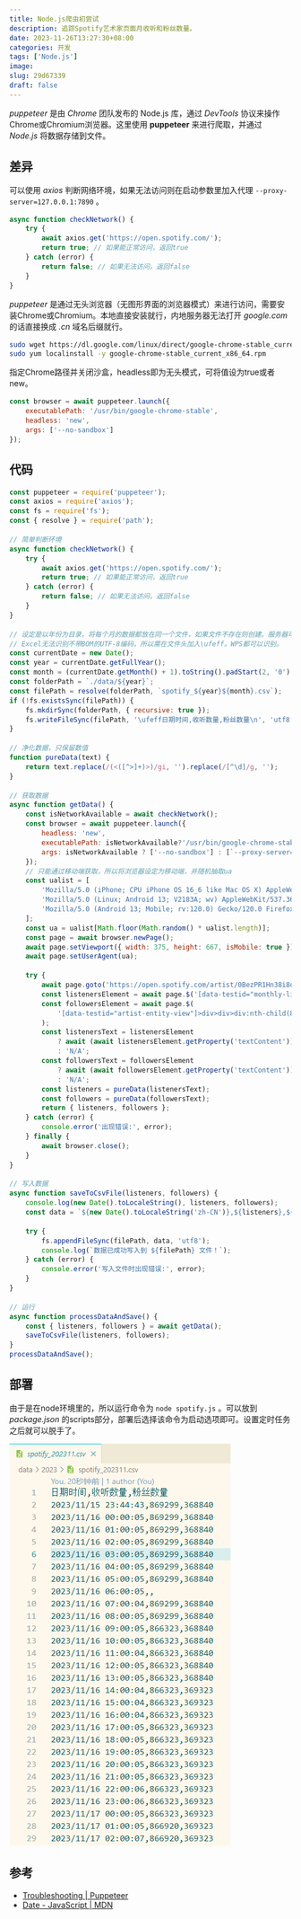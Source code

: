 ```yaml
---
title: Node.js爬虫初尝试
description: 追踪Spotify艺术家页面月收听和粉丝数量。
date: 2023-11-26T13:27:30+08:00
categories: 开发
tags: ['Node.js']
image: 
slug: 29d67339
draft: false
---
```


*puppeteer* 是由 *Chrome* 团队发布的 Node.js 库，通过 *DevTools* 协议来操作Chrome或Chromium浏览器。这里使用 **puppeteer** 来进行爬取，并通过 *Node.js* 将数据存储到文件。 

## 差异

可以使用 *axios* 判断网络环境，如果无法访问则在启动参数里加入代理 `--proxy-server=127.0.0.1:7890` 。

```js
async function checkNetwork() {
    try {
        await axios.get('https://open.spotify.com/');
        return true; // 如果能正常访问，返回true
    } catch (error) {
        return false; // 如果无法访问，返回false
    }
}
```

*puppeteer* 是通过无头浏览器（无图形界面的浏览器模式）来进行访问，需要安装Chrome或Chromium。本地直接安装就行，内地服务器无法打开 *google.com* 的话直接换成 *.cn* 域名后缀就行。

```bash
sudo wget https://dl.google.com/linux/direct/google-chrome-stable_current_x86_64.rpm
sudo yum localinstall -y google-chrome-stable_current_x86_64.rpm
```

指定Chrome路径并关闭沙盒，headless即为无头模式，可将值设为true或者new。

```js
const browser = await puppeteer.launch({
    executablePath: '/usr/bin/google-chrome-stable',
    headless: 'new',
    args: ['--no-sandbox']
});
```

## 代码

```js
const puppeteer = require('puppeteer');
const axios = require('axios');
const fs = require('fs');
const { resolve } = require('path');

// 简单判断环境
async function checkNetwork() {
    try {
        await axios.get('https://open.spotify.com/');
        return true; // 如果能正常访问，返回true
    } catch (error) {
        return false; // 如果无法访问，返回false
    }
}

// 设定是以年份为目录，将每个月的数据都放在同一个文件，如果文件不存在则创建。服务器可使用项目地址的绝对路径
// Excel无法识别不带BOM的UTF-8编码，所以需在文件头加入\ufeff。WPS都可以识别。
const currentDate = new Date();
const year = currentDate.getFullYear();
const month = (currentDate.getMonth() + 1).toString().padStart(2, '0');
const folderPath = `./data/${year}`;
const filePath = resolve(folderPath, `spotify_${year}${month}.csv`);
if (!fs.existsSync(filePath)) {
    fs.mkdirSync(folderPath, { recursive: true });
    fs.writeFileSync(filePath, '\ufeff日期时间,收听数量,粉丝数量\n', 'utf8');
}

// 净化数据，只保留数值
function pureData(text) {
    return text.replace(/(<([^>]+)>)/gi, '').replace(/[^\d]/g, '');
}

// 获取数据
async function getData() {
    const isNetworkAvailable = await checkNetwork();
    const browser = await puppeteer.launch({
        headless: 'new',
        executablePath: isNetworkAvailable?'/usr/bin/google-chrome-stable':'',
        args: isNetworkAvailable ? ['--no-sandbox'] : [`--proxy-server=127.0.0.1:7890`] //根据环境传递参数
    });
    // 只能通过移动端获取，所以将浏览器设定为移动端，并随机抽取ua
    const ualist = [
        'Mozilla/5.0 (iPhone; CPU iPhone OS 16_6 like Mac OS X) AppleWebKit/605.1.15 (KHTML, like Gecko) Version/16.6 Mobile/15E148 Safari/604.1',
        'Mozilla/5.0 (Linux; Android 13; V2183A; wv) AppleWebKit/537.36 (KHTML, like Gecko) Version/4.0 Chrome/87.0.4280.141 Mobile Safari/537.36 VivoBrowser/17.2.0.1',
        'Mozilla/5.0 (Android 13; Mobile; rv:120.0) Gecko/120.0 Firefox/120.0'
    ];
    const ua = ualist[Math.floor(Math.random() * ualist.length)];
    const page = await browser.newPage();
    await page.setViewport({ width: 375, height: 667, isMobile: true });
    await page.setUserAgent(ua);

    try {
        await page.goto('https://open.spotify.com/artist/0BezPR1Hn38i8qShQKunSD');
        const listenersElement = await page.$('[data-testid="monthly-listeners-label"]');
        const followersElement = await page.$(
            '[data-testid="artist-entity-view"]>div>div>div:nth-child(8)>p'
        );
        const listenersText = listenersElement
            ? await (await listenersElement.getProperty('textContent')).jsonValue()
            : 'N/A';
        const followersText = followersElement
            ? await (await followersElement.getProperty('textContent')).jsonValue()
            : 'N/A';
        const listeners = pureData(listenersText);
        const followers = pureData(followersText);
        return { listeners, followers };
    } catch (error) {
        console.error('出现错误:', error);
    } finally {
        await browser.close();
    }
}

// 写入数据
async function saveToCsvFile(listeners, followers) {
    console.log(new Date().toLocaleString(), listeners, followers);
    const data = `${new Date().toLocaleString('zh-CN')},${listeners},${followers}\n`;

    try {
        fs.appendFileSync(filePath, data, 'utf8');
        console.log(`数据已成功写入到 ${filePath} 文件！`);
    } catch (error) {
        console.error('写入文件时出现错误:', error);
    }
}

// 运行
async function processDataAndSave() {
    const { listeners, followers } = await getData();
    saveToCsvFile(listeners, followers);
}
processDataAndSave();
```

## 部署

由于是在node环境里的，所以运行命令为 `node spotify.js` 。可以放到 *package.json* 的scripts部分，部署后选择该命令为启动选项即可。设置定时任务之后就可以脱手了。

![效果展示](data.png)

## 参考

- [Troubleshooting | Puppeteer](https://pptr.dev/troubleshooting/#setting-up-chrome-linux-sandbox)
- [Date - JavaScript | MDN](https://developer.mozilla.org/zh-CN/docs/Web/JavaScript/Reference/Global_Objects/Date)
